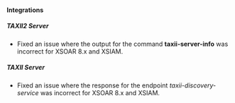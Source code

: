 
#### Integrations

##### TAXII2 Server

- Fixed an issue where the output for the command **taxii-server-info** was incorrect for XSOAR 8.x and XSIAM.

##### TAXII Server

- Fixed an issue where the response for the endpoint *taxii-discovery-service* was incorrect for XSOAR 8.x and XSIAM.
